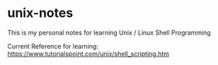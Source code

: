# unix-notes

This is my personal notes for learning Unix / Linux Shell Programming

Current Reference for learning:
<https://www.tutorialspoint.com/unix/shell_scripting.htm>
